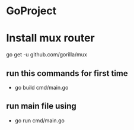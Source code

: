 # GoProject
 
# Install mux router
go get -u github.com/gorilla/mux

## run this commands for first time

* go build cmd/main.go

## run main file using
 
* go run cmd/main.go

